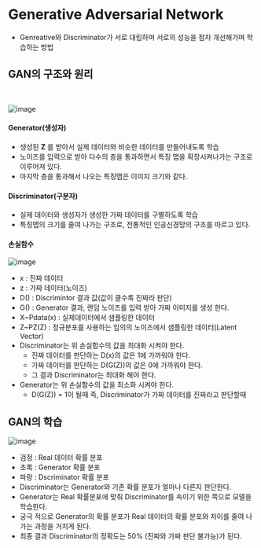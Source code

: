 # Generative Adversarial Network
- Genreative와 Discriminator가 서로 대립하며 서로의 성능을 점차 개선해가며 학습하는 방법

## GAN의 구조와 원리
<br>

![image](https://img1.daumcdn.net/thumb/R1280x0/?scode=mtistory2&fname=https%3A%2F%2Fblog.kakaocdn.net%2Fdn%2FdsLkY2%2FbtqDx6ibwSp%2FFKgJojS3w2gsh9EP1XYVuK%2Fimg.png)
<br>

#### Generator(생성자)
- 생성된 **Z** 를 받아서 실제 데이터와 비슷한 데이터를 만들어내도록 학습
- 노이즈를 입력으로 받아 다수의 층을 통과하면서 특징 맵을 확장시켜나가는 구조로 이루어져 있다.
- 마지막 층을 통과해서 나오는 특징맴은 이미지 크기와 같다.

#### Discriminator(구분자)
- 실제 데이터와 생성자가 생성한 가짜 데이터를 구별하도록 학습
- 특징맵의 크기를 줄여 나가는 구조로, 전통적인 인공신경망의 구조를 따르고 있다.

#### 손실함수
![image](https://img1.daumcdn.net/thumb/R1280x0/?scode=mtistory2&fname=https%3A%2F%2Fblog.kakaocdn.net%2Fdn%2Fdo2VM7%2FbtrrKIzYQxX%2FggLoXmWqqPtmeWSNPsyEu1%2Fimg.png)
- x : 진짜 데이터
- z : 가짜 데이터(노이즈)
- D() : Discrimintor 결과 값(값이 클수록 진짜라 판단)
- G() : Generator 결과, 랜덤 노이즈를 입력 받아 가짜 이미지를 생성 한다.
- X~Pdata(x) : 실제데이터에서 샘플링한 데이터 
- Z~PZ(Z) : 정규분포를 사용하는 임의의 노이즈에서 샘플링한 데이터(Latent Vector)
- Discriminator는 위 손실함수의 값을 최대화 시켜야 한다.
  - 진짜 데이터를 판단하는 D(x)의 값은 1에 가까워야 한다.
  - 가짜 데이터를 판단하는 D(G(Z))의 값은 0에 가까워야 한다.
  - 그 결과 Discriminator는 최대화 해야 한다. 
- Generator는 위 손실함수의 값을 최소화 시켜야 한다.
  - D(G(Z)) = 1이 될때 즉, Discriminator가 가짜 데이터를 진짜라고 판단할때

## GAN의 학습

![image](https://img1.daumcdn.net/thumb/R1280x0/?scode=mtistory2&fname=https%3A%2F%2Fblog.kakaocdn.net%2Fdn%2FbRwvnH%2FbtqDzkNAl8w%2FxRJmkKhyZLCATOxU6nMk2K%2Fimg.png)
- 검정 : Real 데이터 확률 분포
- 초록 : Generator 확률 분포
- 파랑 : Dscriminator 확률 분포
- Discriminator는 Generator와 기존 확률 분포가 얼마나 다른지 판단한다.
- Generator는 Real 확률분포에 맞춰 Discriminator를 속이기 위한 쪽으로 모델을 학습한다.
- 궁극 적으로 Generator의 확률 분포가 Real 데이터의 확률 분포와 차이를 줄여 나가는 과정을 거치게 된다.
- 최종 결과 Discriminator의 정확도는 50% (진짜와 가짜 판단 불가능)가 된다.
